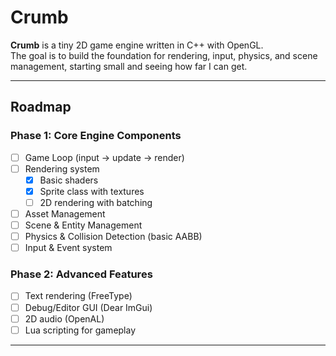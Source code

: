 # Crumb

**Crumb** is a tiny 2D game engine written in C++ with OpenGL.  
The goal is to build the foundation for rendering, input, physics, and scene management, starting small and seeing how far I can get.

---

## Roadmap

### Phase 1: Core Engine Components

- [ ] Game Loop (input → update → render)
- [ ] Rendering system
  - [x] Basic shaders
  - [x] Sprite class with textures
  - [ ] 2D rendering with batching
- [ ] Asset Management
- [ ] Scene & Entity Management
- [ ] Physics & Collision Detection (basic AABB)
- [ ] Input & Event system

### Phase 2: Advanced Features

- [ ] Text rendering (FreeType)
- [ ] Debug/Editor GUI (Dear ImGui)
- [ ] 2D audio (OpenAL)
- [ ] Lua scripting for gameplay

---
